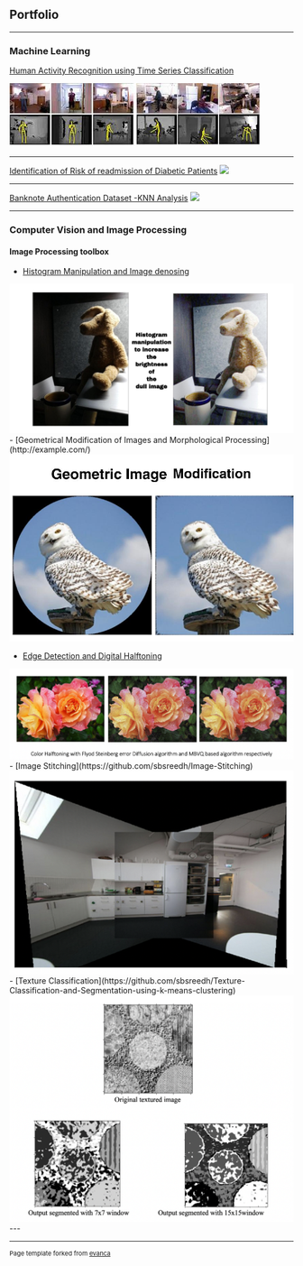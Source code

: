 ## Portfolio

---

### Machine Learning

[Human Activity Recognition using Time Series Classification](https://github.com/sbsreedh/Human-Activity-Recognition-using-Time-Series-Classification)

<img src="/images/hum.jpeg?"/>

---
[Identification of Risk of readmission of Diabetic Patients]( https://github.com/sbsreedh/Identification-of-Risk-of-readmission-of-Diabetic-patients)
<img src="images/dummy_thumbnail.jpg?raw=true"/>

---
[Banknote Authentication Dataset -KNN Analysis](https://github.com/sbsreedh/Banknote-Authentication-Dataset-KNN-Analysis)
<img src="images/dummy_thumbnail.jpg?raw=true"/>

---

### Computer Vision and Image Processing

#### Image Processing toolbox

- [Histogram Manipulation and Image denosing](https://github.com/sbsreedh/Color-Histogram-Manipulation-and-Image-Denoising)
<img src="images/WhatsApp Image 2020-06-17 at 11.56.22 PM.jpeg"/>
- [Geometrical Modification of Images and Morphological Processing](http://example.com/)
<img src="images/WhatsApp Image 2020-06-18 at 12.16.49 AM.jpeg"/>

- [Edge Detection and Digital Halftoning](https://github.com/sbsreedh/Edge-Detection-and-Digital-Halftoning)
<img src="images/ColorTone.png"/>
- [Image Stitching](https://github.com/sbsreedh/Image-Stitching)
<img src="images/Final.png"/>
- [Texture Classification](https://github.com/sbsreedh/Texture-Classification-and-Segmentation-using-k-means-clustering)
<img src="images/Texture.png"/>
---




---
<p style="font-size:11px">Page template forked from <a href="https://github.com/evanca/quick-portfolio">evanca</a></p>
<!-- Remove above link if you don't want to attibute -->

